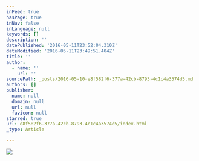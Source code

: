 ```yaml
---
inFeed: true
hasPage: true
inNav: false
inLanguage: null
keywords: []
description: ''
datePublished: '2016-05-11T23:52:04.310Z'
dateModified: '2016-05-11T23:49:51.404Z'
title: ''
author:
  - name: ''
    url: ''
sourcePath: _posts/2016-05-10-e8f582f6-377a-42cb-8793-4c1c4a3574d5.md
authors: []
publisher:
  name: null
  domain: null
  url: null
  favicon: null
starred: true
url: e8f582f6-377a-42cb-8793-4c1c4a3574d5/index.html
_type: Article

---
```

![](https://s3-us-west-2.amazonaws.com/the-grid-img/p/cf9220e5e944b51f5caafa2f5e299b9afb9a4823.jpg)